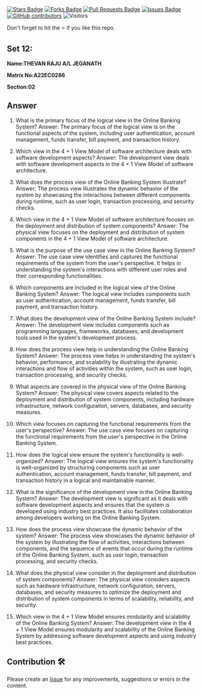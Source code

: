 <a href="https://github.com/drshahizan/learn-php/stargazers"><img src="https://img.shields.io/github/stars/drshahizan/learn-php" alt="Stars Badge"/></a>
<a href="https://github.com/drshahizan/learn-php/network/members"><img src="https://img.shields.io/github/forks/drshahizan/learn-php" alt="Forks Badge"/></a>
<a href="https://github.com/drshahizan/learn-php/pulls"><img src="https://img.shields.io/github/issues-pr/drshahizan/learn-php" alt="Pull Requests Badge"/></a>
<a href="https://github.com/drshahizan/learn-php/issues"><img src="https://img.shields.io/github/issues/drshahizan/learn-php" alt="Issues Badge"/></a>
<a href="https://github.com/drshahizan/learn-php/graphs/contributors"><img alt="GitHub contributors" src="https://img.shields.io/github/contributors/drshahizan/learn-php?color=2b9348"></a>
![Visitors](https://api.visitorbadge.io/api/visitors?path=https%3A%2F%2Fgithub.com%2Fdrshahizan%2Fsoftware-engineering&labelColor=%23d9e3f0&countColor=%23697689&style=flat)

Don't forget to hit the :star: if you like this repo.

## Set 12:

**Name:THEVAN RAJU A/L JEGANATH**

**Matrix No:A22EC0286**

**Section:02**

## Answer

1. What is the primary focus of the logical view in the Online Banking System?
   Answer: The primary focus of the logical view is on the functional aspects of the system, including user authentication, account management, funds transfer, bill payment, and transaction history.

2. Which view in the 4 + 1 View Model of software architecture deals with software development aspects?
   Answer: The development view deals with software development aspects in the 4 + 1 View Model of software architecture.

3. What does the process view of the Online Banking System illustrate?
   Answer: The process view illustrates the dynamic behavior of the system by showcasing the interactions between different components during runtime, such as user login, transaction processing, and security checks.

4. Which view in the 4 + 1 View Model of software architecture focuses on the deployment and distribution of system components?
   Answer: The physical view focuses on the deployment and distribution of system components in the 4 + 1 View Model of software architecture.

5. What is the purpose of the use case view in the Online Banking System?
   Answer: The use case view identifies and captures the functional requirements of the system from the user's perspective. It helps in understanding the system's interactions with different user roles and their corresponding functionalities.

6. Which components are included in the logical view of the Online Banking System?
   Answer: The logical view includes components such as user authentication, account management, funds transfer, bill payment, and transaction history.

7. What does the development view of the Online Banking System include?
   Answer: The development view includes components such as programming languages, frameworks, databases, and development tools used in the system's development process.

8. How does the process view help in understanding the Online Banking System?
   Answer: The process view helps in understanding the system's behavior, performance, and scalability by illustrating the dynamic interactions and flow of activities within the system, such as user login, transaction processing, and security checks.

9. What aspects are covered in the physical view of the Online Banking System?
   Answer: The physical view covers aspects related to the deployment and distribution of system components, including hardware infrastructure, network configuration, servers, databases, and security measures.

10. Which view focuses on capturing the functional requirements from the user's perspective?
    Answer: The use case view focuses on capturing the functional requirements from the user's perspective in the Online Banking System.

11. How does the logical view ensure the system's functionality is well-organized?
    Answer: The logical view ensures the system's functionality is well-organized by structuring components such as user authentication, account management, funds transfer, bill payment, and transaction history in a logical and maintainable manner.

12. What is the significance of the development view in the Online Banking System?
    Answer: The development view is significant as it deals with software development aspects and ensures that the system is developed using industry best practices. It also facilitates collaboration among developers working on the Online Banking System.

13. How does the process view showcase the dynamic behavior of the system?
    Answer: The process view showcases the dynamic behavior of the system by illustrating the flow of activities, interactions between components, and the sequence of events that occur during the runtime of the Online Banking System, such as user login, transaction processing, and security checks.

14. What does the physical view consider in the deployment and distribution of system components?
    Answer: The physical view considers aspects such as hardware infrastructure, network configuration, servers, databases, and security measures to optimize the deployment and distribution of system components in terms of scalability, reliability, and security.

15. Which view in the 4 + 1 View Model ensures modularity and scalability of the Online Banking System?
    Answer: The development view in the 4 + 1 View Model ensures modularity and scalability of the Online Banking System by addressing software development aspects and using industry best practices.


## Contribution 🛠️
Please create an [Issue](https://github.com/drshahizan/learn-php/issues) for any improvements, suggestions or errors in the content.
